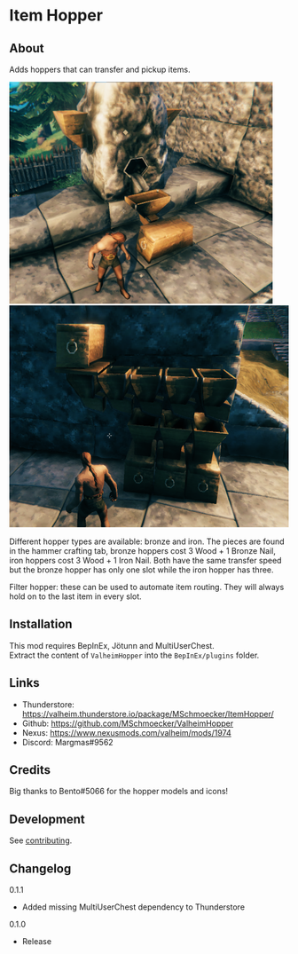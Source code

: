 # Item Hopper

## About
Adds hoppers that can transfer and pickup items.

<img src="https://raw.githubusercontent.com/MSchmoecker/ValheimHopper/master/Docs/ShowcaseSmelter.png" height="400" alt="Smelter"/> <img src="https://raw.githubusercontent.com/MSchmoecker/ValheimHopper/master/Docs/ShowcaseMiniSorter.png" height="400" alt="MiniSorter"/>

Different hopper types are available: bronze and iron.
The pieces are found in the hammer crafting tab,
bronze hoppers cost 3 Wood + 1 Bronze Nail, iron hoppers cost 3 Wood + 1 Iron Nail.
Both have the same transfer speed but the bronze hopper has only one slot while the iron hopper has three.

Filter hopper: these can be used to automate item routing.
They will always hold on to the last item in every slot.


## Installation
This mod requires BepInEx, Jötunn and MultiUserChest.\
Extract the content of `ValheimHopper` into the `BepInEx/plugins` folder.

## Links
- Thunderstore: https://valheim.thunderstore.io/package/MSchmoecker/ItemHopper/
- Github: https://github.com/MSchmoecker/ValheimHopper
- Nexus: https://www.nexusmods.com/valheim/mods/1974
- Discord: Margmas#9562

## Credits
Big thanks to Bento#5066 for the hopper models and icons!

## Development
See [contributing](https://github.com/MSchmoecker/ValheimHopper/blob/master/CONTRIBUTING.md).


## Changelog
0.1.1
- Added missing MultiUserChest dependency to Thunderstore

0.1.0
- Release
